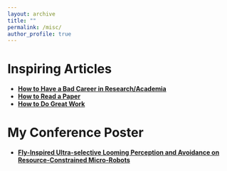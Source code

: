 ```yaml
---
layout: archive
title: ""
permalink: /misc/
author_profile: true
---
```

# Inspiring Articles
- **[How to Have a Bad Career in Research/Academia](https://people.eecs.berkeley.edu/~pattrsn/talks/BadCareer.pdf)**
- **[How to Read a Paper](https://web.stanford.edu/class/ee384m/Handouts/HowtoReadPaper.pdf)**
- **[How to Do Great Work](https://www.paulgraham.com/greatwork.html)**

# My Conference Poster
- **[Fly-Inspired Ultra-selective Looming Perception and Avoidance on Resource-Constrained Micro-Robots](../assets/TAROS_2025_Poster_100.pdf)**
